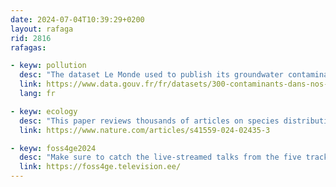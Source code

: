 ```yaml
---
date: 2024-07-04T10:39:29+0200
layout: rafaga
rid: 2816
rafagas:

- keyw: pollution
  desc: "The dataset Le Monde used to publish its groundwater contamination map is available on the French open data portal"
  link: https://www.data.gouv.fr/fr/datasets/300-contaminants-dans-nos-nappes-jeux-de-donnees-des-valeurs-seuils-et-mesures-2016-2023/#/resources
  lang: fr

- keyw: ecology
  desc: "This paper reviews thousands of articles on species distribution modeling to assess the selection of human predictors and understand current and future species distributions in the Anthropocene environment"
  link: https://www.nature.com/articles/s41559-024-02435-3

- keyw: foss4ge2024
  desc: "Make sure to catch the live-streamed talks from the five tracks at FOSS4G Europe 2024 happening now in Tartu, Estonia!"
  link: https://foss4ge.television.ee/
---
```


